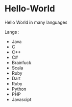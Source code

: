 # Hello-World
Hello World in many languages

Langs :

- Java
- C
- C++
- C#
- Brainfuck
- Scala
- Ruby
- Dart
- Ruby
- Python
- PHP
- Javascipt

